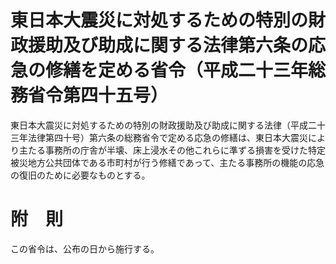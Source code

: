 # 東日本大震災に対処するための特別の財政援助及び助成に関する法律第六条の応急の修繕を定める省令（平成二十三年総務省令第四十五号）
東日本大震災に対処するための特別の財政援助及び助成に関する法律（平成二十三年法律第四十号）第六条の総務省令で定める応急の修繕は、東日本大震災により主たる事務所の庁舎が半壊、床上浸水その他これらに準ずる損害を受けた特定被災地方公共団体である市町村が行う修繕であって、主たる事務所の機能の応急の復旧のために必要なものとする。
# 附　則
この省令は、公布の日から施行する。

